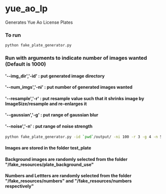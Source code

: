 # yue_ao_lp
Generates Yue Ao License Plates

### To run

```sh
python fake_plate_generator.py
```

### Run with arguments to indicate number of images wanted (Default is 1000)
#### '--img_dir','-id' : put generated image directory
#### '--num_imgs','-ni' : put number of generated images wanted
#### '--resample','-r' : put resample value such that it shrinks image by ImageSize/resample and re-enlarges it
#### '--gaussian','-g' : put range of gaussian blur
#### '--noise','-n' : put range of noise strength
```sh
python fake_plate_generator.py -id `pwd`/output/ -ni 100 -r 3 -g 4 -n 5
```

#### Images are stored in the folder test_plate
#### Background images are randomly selected from the folder "/fake_resources/plate_background_use"
#### Numbers and Lettters are randomly selected from the folder "/fake_resources/numbers" and "/fake_resources/numbers respectively"
